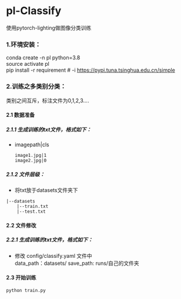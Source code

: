 # pl-Classify
使用pytorch-lighting做图像分类训练

### 1.环境安装：  
conda create -n pl python=3.8  
source activate pl  
pip install -r requirement # -i  https://pypi.tuna.tsinghua.edu.cn/simple  


### 2.训练之多类别分类：  
类别之间互斥，标注文件为0,1,2,3....  
#### 2.1 数据准备  
##### 2.1.1 生成训练的txt文件，格式如下：  
* imagepath|cls  
  ```
  image1.jpg|1  
  image2.jpg|0 
  ```
##### 2.1.2 文件层级： 
* 将txt放于datasets文件夹下
```
|--datasets
    |--train.txt
    |--test.txt
```
#### 2.2 文件修改
##### 2.2.1 生成训练的txt文件，格式如下：   
* 修改 config/classify.yaml 文件中  
  data_path：datasets/
  save_path: runs/自己的文件夹  

#### 2.3 开始训练
```
python train.py
```